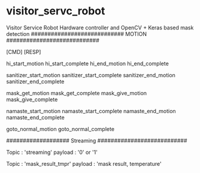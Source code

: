 # visitor_servc_robot
Visitor Service Robot Hardware controller and OpenCV + Keras based mask detection
############################ MOTION ############################

[CMD]                           [RESP]

hi_start_motion                 hi_start_complete
hi_end_motion                   hi_end_complete

sanitizer_start_motion          sanitizer_start_complete
sanitizer_end_motion            sanitizer_end_complete

mask_get_motion                 mask_get_complete
mask_give_motion                mask_give_complete

namaste_start_motion            namaste_start_complete
namaste_end_motion              namaste_end_complete

goto_normal_motion              goto_normal_complete


################### Streaming ###########################

Topic  : 'streaming'
payload : '0' or '1'

Topic : 'mask_result_tmpr'
payload : 'mask result, temperature'
